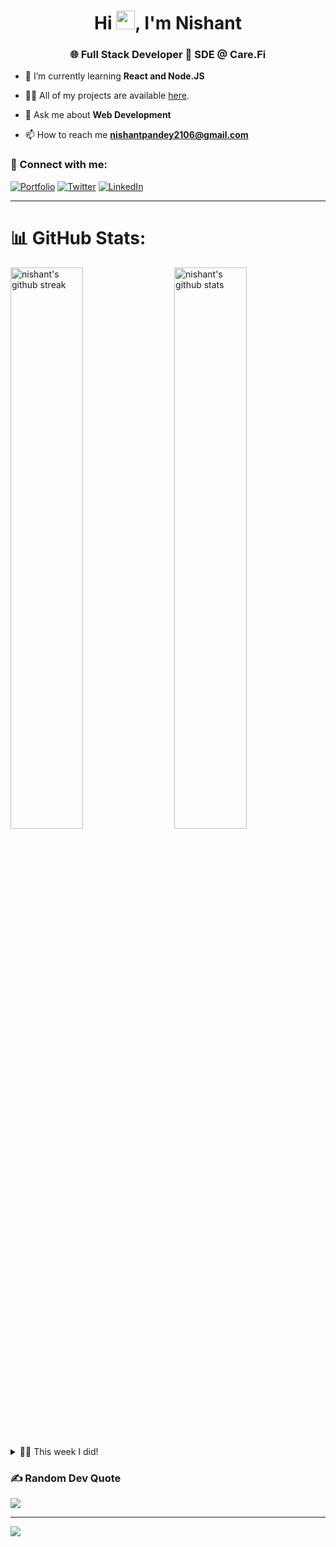 <h1 align="center">Hi <img src="https://raw.githubusercontent.com/MartinHeinz/MartinHeinz/master/wave.gif" width="30">, I'm Nishant</h1>
<h3 align="center">🌐 Full Stack Developer  🏥 SDE @ Care.Fi</h3>



- 🌱 I’m currently learning **React and Node.JS**

- 👨‍💻 All of my projects are available <a href="https://nishant2106.github.io/nishant2106/projects" target="_blank">here</a>.

- 💬 Ask me about **Web Development**

- 📫 How to reach me **nishantpandey2106@gmail.com**

### 🤝 Connect with me:

[![Portfolio](https://img.shields.io/badge/Portfolio-000000?style=for-the-badge&logo=Portfolio&logoColor=white)](https://nishant2106.github.io/nishant2106/)
[![Twitter](https://img.shields.io/badge/Twitter-1DA1F2?style=for-the-badge&logo=twitter&logoColor=white)](https://twitter.com/Nishant_2106)
[![LinkedIn](https://img.shields.io/badge/LinkedIn-0077B5?style=for-the-badge&logo=linkedin&logoColor=white)](https://www.linkedin.com/in/nishant-pandey-dev)

---

# 📊 GitHub Stats:

[<img src="https://github-readme-stats.vercel.app/api?username=nishant2106&show_icons=true&theme=github_dark&hide_border=true&include_all_commits=true" alt="nishant's github stats" width="48%" align="right" >](https://nishant2106.github.io/nishant2106/)
<img src="https://github-readme-streak-stats.herokuapp.com/?user=nishant2106&theme=tokyonight&hide_border=true" alt="nishant's github streak" width="48%" >

<!-- ## [![Top Langs](https://github-readme-stats.vercel.app/api/top-langs/?username=anuraghazra)](https://github.com/anuraghazra/github-readme-stats) -->

<details>
  <summary>🧑‍🔬 This week I did! </summary>

  <!--START_SECTION:waka-->

```txt
TypeScript       9 hrs 50 mins   ████████████████░░░░░░░░░   63.84 %
Python           2 hrs 39 mins   ████▒░░░░░░░░░░░░░░░░░░░░   17.19 %
JSON             56 mins         █▓░░░░░░░░░░░░░░░░░░░░░░░   06.11 %
JavaScript       33 mins         █░░░░░░░░░░░░░░░░░░░░░░░░   03.63 %
Bash             26 mins         ▓░░░░░░░░░░░░░░░░░░░░░░░░   02.86 %
```

<!--END_SECTION:waka-->
</details>

### ✍️ Random Dev Quote

![](https://quotes-github-readme.vercel.app/api?type=vetical&theme=gruvbox)

---

[![](https://visitcount.itsvg.in/api?id=nishant2106&icon=0&color=0)](https://visitcount.itsvg.in)
